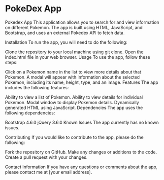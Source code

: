 # PokeDex App
Pokedex App
This application allows you to search for and view information on different Pokemon. The app is built using HTML, JavaScript, and Bootstrap, and uses an external Pokedex API to fetch data.

Installation
To run the app, you will need to do the following:

Clone the repository to your local machine using git clone.
Open the index.html file in your web browser.
Usage
To use the app, follow these steps:

Click on a Pokemon name in the list to view more details about that Pokemon.
A modal will appear with information about the selected Pokemon, including its name, height, type, and an image.
Features
The app includes the following features:

Ability to view a list of Pokemon.
Ability to view details for individual Pokemon.
Modal window to display Pokemon details.
Dynamically generated HTML using JavaScript.
Dependencies
The app uses the following dependencies:

Bootstrap 4.6.0
jQuery 3.6.0
Known Issues
The app currently has no known issues.

Contributing
If you would like to contribute to the app, please do the following:

Fork the repository on GitHub.
Make any changes or additions to the code.
Create a pull request with your changes.

Contact Information
If you have any questions or comments about the app, please contact me at [your email address].
